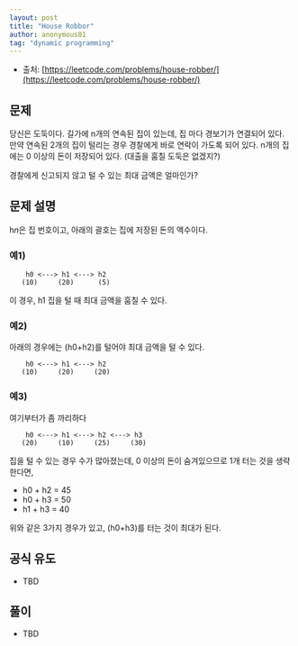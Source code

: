 ```yaml
---
layout: post
title: "House Robbor"
author: anonymous01
tag: "dynamic programming"
---
```


- 출처: [https://leetcode.com/problems/house-robber/](https://leetcode.com/problems/house-robber/)

문제
--

당신은 도둑이다. 길가에 n개의 연속된 집이 있는데, 집 마다 경보기가 연결되어 있다. 만약 연속된 2개의 집이 털리는 경우 경찰에게 바로 연락이 가도록 되어 있다. n개의 집에는 0 이상의 돈이 저장되어 있다. (대출을 훔칠 도둑은 없겠지?)

경찰에게 신고되지 않고 털 수 있는 최대 금액은 얼마인가?

문제 설명
-----

h*n*은 집 번호이고, 아래의 괄호는 집에 저장된 돈의 액수이다.

### 예1)


        h0 <---> h1 <---> h2
       (10)     (20)      (5)

이 경우, h1 집을 털 때 최대 금액을 훔칠 수 있다.

### 예2)

아래의 경우에는 (h0+h2)를 털어야 최대 금액을 털 수 있다.

        h0 <---> h1 <---> h2
       (10)     (20)     (20)

### 예3)

여기부터가 좀 까리하다

        h0 <---> h1 <---> h2 <---> h3
       (20)     (10)     (25)     (30)

집을 털 수 있는 경우 수가 많아졌는데, 0 이상의 돈이 숨겨있으므로 1개 터는 것을 생략한다면,

- h0 + h2 = 45
- h0 + h3 = 50
- h1 + h3 = 40

위와 같은 3가지 경우가 있고, (h0+h3)를 터는 것이 최대가 된다.

공식 유도
-------

- TBD

풀이
--

- TBD
